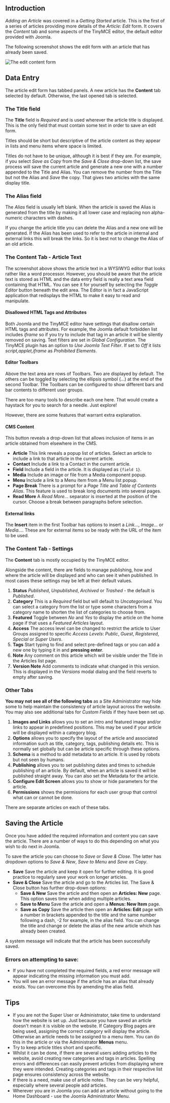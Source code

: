 <!-- Filename: J4.x:Adding_a_New_Article / Display title: Article: Content -->

## Introduction

*Adding an Article* was covered in a *Getting Started* article. This is the 
first of a series of articles providing more details of the *Article: Edit* 
form. It covers the *Content* tab and some aspects of the TinyMCE editor, the
default editor provided with Joomla.

The following screenshot shows the edit form with an article that has already
been saved. 

![The edit content form](../../../en/images/articles/articles-edit-content.png)

## Data Entry

The article edit form has tabbed panels. A new article has the **Content**
tab selected by default. Otherwise, the last opened tab is selected.

### The Title field

The **Title** field is *Required* and is used wherever the article title is 
displayed. This is the only field that must contain some text in order to save
an edit form. 

Titles should be short but descriptive of the article content as they appear 
in lists and menu items where space is limited.

Titles do not have to be unique, although it is best if they are. For example,
if you select *Save as Copy* from the *Save & Close* drop-down list, the save
process will save the current article and generate a new one with a number
appended to the Title and Alias. You can remove the number from the Title but
not the Alias and *Save* the copy. That gives two articles with the same
display title.

### The Alias field
 
The *Alias* field is usually left blank. When the article is saved the Alias is 
generated from the title by making it all lower case and replacing non
alpha-numeric characters with dashes. 

If you change the article title you can delete the Alias and a new one will 
be generated. If the Alias has been used to refer to the article in internal 
and external links this will break the links. So it is best not to change the 
Alias of an old article.

### The Content Tab - Article Text

The screenshot above shows the article text in a WYSIWYG editor that looks
rather like a word processor. However, you should be aware that the article
text is stored as HTML and the data entry field is really a text area field
containing that HTML. You can see it for yourself by selecting the 
*Toggle Editor* button beneath the edit area. The Editor is in fact a
JavaScript application that redisplays the HTML to make it easy to read and
manipulate. 

#### Disallowed HTML Tags and Attributes

Both Joomla and the TinyMCE editor have settings that disallow certain HTML
tags and attributes. For example, the Joomla default forbidden list includes 
*iframe* so if you try to include that tag in an article it will be silently 
removed on saving. Text filters are set in *Global Configuration*. The TinyMCE
plugin has an option to *Use Joomla Text Filter*. If set to *Off* it lists
*script,applet,iframe* as *Prohibited Elements*.

#### Editor Toolbars

Above the text area are rows of Toolbars. Two are displayed by default. The 
others can be toggled by selecting the ellipsis symbol (...) at the end of the
second Toolbar. The Toolbars can be configured to show different bars and
bar contents to different user groups.

There are too many tools to describe each one here. That would create a 
haystack for you to search for a needle. Just explore!

However, there are some features that warrant extra explanation.

#### CMS Content

This button reveals a drop-down list that allows inclusion of items in an 
article obtained from elsewhere in the CMS.

- **Article** This link reveals a popup list of articles. Select an article to
  include a link to that article in the current article.
- **Contact** Include a link to a Contact in the current article.
- **Field** Include a field in the article. It is displayed as `{field 1}`.
- **Media** Include an image or file from a Media component popup.
- **Menu** Include a link to a Menu item from a Menu list popup.
- **Page Break** There is a prompt for a *Page Title* and *Table of Contents Alias*.
  This feature is used to break long documents into several pages.
- **Read More** A *Read More...* separator is inserted at the position of the
  cursor. Choose a break between paragraphs before selection.

#### External links

The **Insert** item in the first Toolbar has options to insert a *Link...*,
*Image...* or *Media...*. These are for external items so be ready with the
URL of the item to be used. 

### The Content Tab - Settings

The **Content** tab is mostly occupied by the TinyMCE editor.

Alongside the content, there are fields to manage publishing, how and where
the article will be displayed and who can see it when published. In most
cases these settings may be left at their default values.

1.  **Status** *Published*, *Unpublished*, *Archived* or *Trashed* - the default
    is *Published*.
2.  **Category** This is a *Required* field but will default to
    *Uncategorised*. You can select a category from the list or type 
    some characters from a category name to shorten the list of categories to
    choose from.
3.  **Featured** Toggle between *No* and *Yes* to display the article
    on the home page if that uses a *Featured Articles* layout.
4.  **Access** The access level can be changed to restrict the article to
    User Groups assigned to specific *Access Levels*: *Public*, *Guest*, 
    *Registered*, *Special* or *Super Users*.
5.  **Tags** Start typing to find and select pre-defined tags or you can add
    a new one by typing it in and **pressing enter**.
6.  **Note** Any comment on this article which will be visible under the Title
    in the Articles list page.
7.  **Version Note** Add comments to indicate what changed in this version.
    This is displayed in the *Versions* modal dialog and the field reverts to
    empty after saving.

### Other Tabs

**You may not see all of the following tabs** as a Site Administrator may
hide some to help maintain the consistency of article layout across the
website. You may also see additional tabs for *Custom Fields* if they have
been set up.

1.  **Images and Links** allows you to set an intro and featured image
    and/or links to appear in predefined positions. This may be used if
    your article will be displayed within a category blog.
2.  **Options** allows you to specify the layout of the article and
    associated information such as title, category, tags, publishing
    details etc. This is normally set globally but can be article
    specific through these options.
3.  **Schema** is a method to add metadata to an article. It is used by
    robots but not seen by humans.
3.  **Publishing** allows you to set publishing dates and times to
    schedule publishing of an article. By default, when an article is
    saved it will be published straight away. You can also set the
    Metadata for the article.
4.  **Configure Edit Screen** allows you to show or hide parameters for
    the article.
5.  **Permissions** shows the permissions for each user group that control
    what can or cannot be done.

There are separate articles on each of these tabs.

## Saving the Article

Once you have added the required information and content you can save the 
article. There are a number of ways to do this depending on what you wish
to do next in Joomla.

To save the article you can choose to *Save* or *Save & Close*. The latter
has dropdown options to *Save & New*, *Save to Menu* and *Save as Copy*.

- **Save** Save the article and keep it open for further editing. 
  It is good practice to regularly save your work on longer articles.
- **Save & Close** Save the article and go to the Articles list. The Save & Close button has further
    drop-down options:
    - **Save & New** Save the article and then open an **Articles: New** page. 
      This option saves time when adding multiple articles.
    - **Save to Menu** Save the article and open a **Menus: New Item** page.
    - **Save as Copy** Save the article then open an **Articles: Edit** page 
      with a number in brackets appended to the title and the same number 
      following a dash, -2 for example, in the alias field. You can change 
      the title and change or delete the alias of the new article which has 
      already been created.

A system message will indicate that the article has been successfully saved.

### Errors on attempting to save:

- If you have not completed the required fields, a red error message
  will appear indicating the missing information you must add.
- You will see an error message if the article has an alias that already
  exists. You can overcome this by amending the alias field.

## Tips

- If you are not the Super User or Administrator, take time to
  understand how the website is set up. Just because you have saved an
  article doesn't mean it is visible on the website. If Category Blog
  pages are being used, assigning the correct category will display the
  article. Otherwise an article needs to be assigned to a menu item. You
  can do this in the article or via the Administrator **Menus** menu.
- Try to keep article titles short and specific.
- Whilst it can be done, if there are several users adding articles to
  the website, avoid creating new categories and tags in articles.
  Spelling errors and differences can easily prevent articles from
  displaying where they were intended. Creating categories and tags in
  their respective list page ensures consistency across the website.
- If there is a need, make use of article notes. They can be very
  helpful, especially where several people add articles.
- Wherever you are in Joomla you can add an article without going to the
  Home Dashboard - use the Joomla Administrator Menu.
